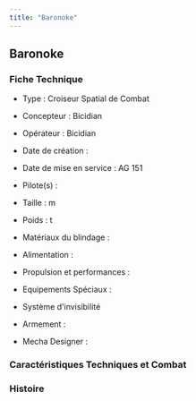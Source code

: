 ```yaml
---
title: "Baronoke"
---
```


Baronoke
--------





### Fiche Technique


- Type : Croiseur Spatial de Combat  
- Concepteur : Bicidian  
- Opérateur : Bicidian  
- Date de création :   
- Date de mise en service : AG 151  
- Pilote(s) :   
- Taille : m
  
- Poids : t
  
- Matériaux du blindage :   
- Alimentation :   
- Propulsion et performances :   
- Equipements Spéciaux :


* Système d'invisibilité


- Armement :




- Mecha Designer : 


### Caractéristiques Techniques et Combat



### Histoire



